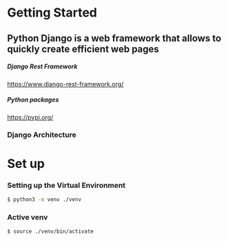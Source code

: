 # Getting Started

## Python Django is a web framework that allows to quickly create efficient web pages

##### Django Rest Framework
https://www.django-rest-framework.org/

##### Python packages
https://pypi.org/

### Django Architecture

# Set up

### Setting up the Virtual Environment
```sh
$ python3 -m venv ./venv
```
### Active venv
```sh
$ source ./venv/bin/activate
```


